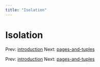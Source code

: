 ```yaml
---
title: "Isolation"
---
```


# Isolation

Prev: [introduction](introduction.md)
Next: [pages-and-tuples](pages-and-tuples.md)

Prev: [introduction](introduction.md)
Next: [pages-and-tuples](pages-and-tuples.md)
